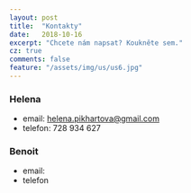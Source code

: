 ```yaml
---
layout: post
title:  "Kontakty"
date:   2018-10-16
excerpt: "Chcete nám napsat? Koukněte sem."
cz: true
comments: false
feature: "/assets/img/us/us6.jpg"
---
```



### Helena
* email: helena.pikhartova@gmail.com
* telefon: 728 934 627

### Benoit
* email:
* telefon
